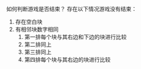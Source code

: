 如何判断游戏是否结束？
存在以下情况游戏没有结束：
1. 存在空白块
2. 有相邻块数字相同
	1. 第一排每个块与其右边和下边的块进行比较
	2. 第二排同上
	3. 第三排同上
	4. 第四排每个块与其右边的块进行比较